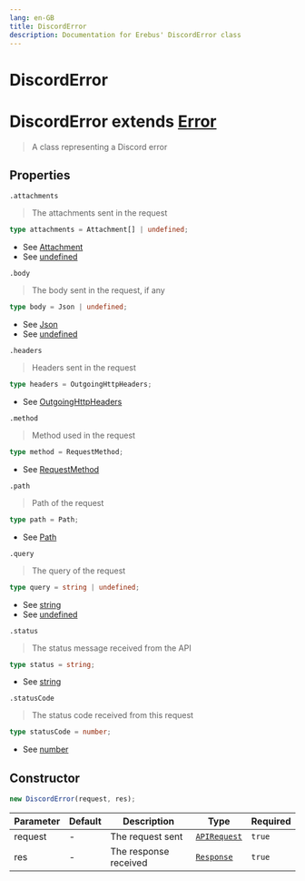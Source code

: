 ```yaml
---
lang: en-GB
title: DiscordError
description: Documentation for Erebus' DiscordError class
---
```


# DiscordError

# DiscordError extends [Error](https://nodejs.org/api/errors.html#class-error)

> A class representing a Discord error

## Properties

`.attachments`

> The attachments sent in the request

```typescript
type attachments = Attachment[] | undefined;
```

- See [Attachment](Types.md#attachment)
- See [undefined](https://developer.mozilla.org/en-US/docs/Web/JavaScript/Reference/Global_Objects/undefined)

`.body`

> The body sent in the request, if any

```typescript
type body = Json | undefined;
```

- See [Json](Types.md#json)
- See [undefined](https://developer.mozilla.org/en-US/docs/Web/JavaScript/Reference/Global_Objects/undefined)

`.headers`

> Headers sent in the request

```typescript
type headers = OutgoingHttpHeaders;
```

- See [OutgoingHttpHeaders](https://github.com/DefinitelyTyped/DefinitelyTyped/blob/master/types/node/v14/http.d.ts#L76)

`.method`

> Method used in the request

```typescript
type method = RequestMethod;
```

- See [RequestMethod](Types.md#requestmethod)

`.path`

> Path of the request

```typescript
type path = Path;
```

- See [Path](Types.md#path)

`.query`

> The query of the request

```typescript
type query = string | undefined;
```

- See [string](https://developer.mozilla.org/en-US/docs/Web/JavaScript/Reference/Global_Objects/String)
- See [undefined](https://developer.mozilla.org/en-US/docs/Web/JavaScript/Reference/Global_Objects/undefined)

`.status`

> The status message received from the API

```typescript
type status = string;
```

- See [string](https://developer.mozilla.org/en-US/docs/Web/JavaScript/Reference/Global_Objects/String)

`.statusCode`

> The status code received from this request

```typescript
type statusCode = number;
```

- See [number](https://developer.mozilla.org/en-US/docs/Web/JavaScript/Reference/Global_Objects/Number)

## Constructor

```typescript
new DiscordError(request, res);
```

| Parameter | Default | Description           | Type                            | Required |
| --------- | ------- | --------------------- | ------------------------------- | -------- |
| request   | -       | The request sent      | [`APIRequest`](APIRequest.md)   | `true`   |
| res       | -       | The response received | [`Response`](Types.md#response) | `true`   |
